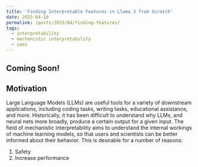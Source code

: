 ```yaml
---
title: 'Finding Interpretable Features in Llama 3 from Scratch'
date: 2025-04-10
permalink: /posts/2025/04/finding-features/
tags:
  - interpretability
  - mechanistic interpretability
  - saes
---
```


## Coming Soon!


<!-- hello -->

## Motivation

Large Language Models (LLMs) are useful tools for a variety of downstream 
applications, including coding tasks, writing tasks, educational assistance,
and more. Historically, it has been difficult to understand why LLMs, and 
neural nets more broadly, produce a certain output for a given input. The field
of mechanistic interpretability aims to understand the internal workings of 
machine learning models, so that users and scientists can be better informed
about their behavior. This is desirable for a number of reasons:

1. Safety
2. Increase performance




<!-- Aren't headings cool?
------

Here's some example code in Python:
```python
def train_autoencoder(data, hidden_size=64, epochs=100):
    # Define a simple autoencoder model
    model = nn.Sequential(
        nn.Linear(data.shape[1], hidden_size),
        nn.ReLU(),
        nn.Linear(hidden_size, data.shape[1])
    )
    
    optimizer = torch.optim.Adam(model.parameters())
    criterion = nn.MSELoss()
    
    # Training loop
    for epoch in range(epochs):
        optimizer.zero_grad()
        
        # Forward pass
        encoded = model(data)
        loss = criterion(encoded, data)
        
        # Backward pass
        loss.backward()
        optimizer.step()
        
        if epoch % 10 == 0:
            print(f"Epoch {epoch}, Loss: {loss.item():.4f}")
            
    return model
```


We can express the autoencoder mathematically. For an input vector $x$, the encoder maps it to a hidden representation $h$ through:

$h = \sigma(W_1x + b_1)$

where $W_1$ is the weight matrix, $b_1$ is the bias vector, and $\sigma$ is the ReLU activation function.

The decoder then maps this hidden representation back to reconstruct the input:

$\hat{x} = W_2h + b_2$

The training objective is to minimize the reconstruction error:

$\mathcal{L} = \frac{1}{n}\sum_{i=1}^n \|x_i - \hat{x}_i\|^2$

where $n$ is the number of training examples.

In our code above, this is implemented using PyTorch's MSE loss: -->